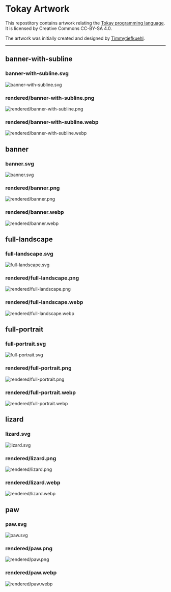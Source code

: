 # Tokay Artwork

This repostitory contains artwork relating the [Tokay programming language](https://tokay.dev). It is licensed by Creative Commons CC-BY-SA 4.0.

The artwork was initially created and designed by [Timmytiefkuehl](https://github.com/timmytiefkuehl).

---

## banner-with-subline

### banner-with-subline.svg
![banner-with-subline.svg](banner-with-subline.svg)

### rendered/banner-with-subline.png
![rendered/banner-with-subline.png](rendered/banner-with-subline.png)

### rendered/banner-with-subline.webp
![rendered/banner-with-subline.webp](rendered/banner-with-subline.webp)

## banner

### banner.svg
![banner.svg](banner.svg)

### rendered/banner.png
![rendered/banner.png](rendered/banner.png)

### rendered/banner.webp
![rendered/banner.webp](rendered/banner.webp)

## full-landscape

### full-landscape.svg
![full-landscape.svg](full-landscape.svg)

### rendered/full-landscape.png
![rendered/full-landscape.png](rendered/full-landscape.png)

### rendered/full-landscape.webp
![rendered/full-landscape.webp](rendered/full-landscape.webp)

## full-portrait

### full-portrait.svg
![full-portrait.svg](full-portrait.svg)

### rendered/full-portrait.png
![rendered/full-portrait.png](rendered/full-portrait.png)

### rendered/full-portrait.webp
![rendered/full-portrait.webp](rendered/full-portrait.webp)

## lizard

### lizard.svg
![lizard.svg](lizard.svg)

### rendered/lizard.png
![rendered/lizard.png](rendered/lizard.png)

### rendered/lizard.webp
![rendered/lizard.webp](rendered/lizard.webp)

## paw

### paw.svg
![paw.svg](paw.svg)

### rendered/paw.png
![rendered/paw.png](rendered/paw.png)

### rendered/paw.webp
![rendered/paw.webp](rendered/paw.webp)

